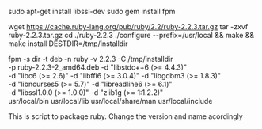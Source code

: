 sudo apt-get install libssl-dev
sudo gem install fpm

wget https://cache.ruby-lang.org/pub/ruby/2.2/ruby-2.2.3.tar.gz
tar -zxvf ruby-2.2.3.tar.gz
cd ./ruby-2.2.3
./configure --prefix=/usr/local && make && make install DESTDIR=/tmp/installdir

fpm -s dir -t deb -n ruby -v 2.2.3 -C /tmp/installdir \
  -p ruby-2.2.3-2_amd64.deb -d "libstdc++6 (>= 4.4.3)" \
  -d "libc6 (>= 2.6)" -d "libffi6 (>= 3.0.4)" -d "libgdbm3 (>= 1.8.3)" \
  -d "libncurses5 (>= 5.7)" -d "libreadline6 (>= 6.1)" \
  -d "libssl1.0.0 (>= 1.0.0)" -d "zlib1g (>= 1:1.2.2)" \
  usr/local/bin usr/local/lib usr/local/share/man usr/local/include


This is script to package ruby.
Change the version and name acordingly
